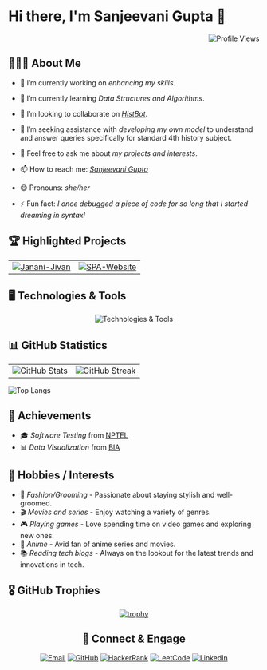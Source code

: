 # Hi there, I'm Sanjeevani Gupta 👋

<div align="right">

![Profile Views](https://komarev.com/ghpvc/?username=sanjeevani09&color=green)

</div>

## 🧑🏼‍🎓 About Me

- 🔭 I’m currently working on *enhancing my skills*.

- 🌱 I’m currently learning *Data Structures and Algorithms*.

- 👯 I’m looking to collaborate on *<a href="https://github.com/iakashchoudhary/HistBot-Your-History-Helper">HistBot</a>*.

- 🤔 I’m seeking assistance with *developing my own model* to understand and answer queries specifically for standard 4th history subject.

- 💬 Feel free to ask me about *my projects and interests*.

- 📫 How to reach me: *<a href="#-connect--engage">Sanjeevani Gupta</a>*

- 😄 Pronouns: *she/her*

- ⚡ Fun fact: *I once debugged a piece of code for so long that I started dreaming in syntax!*

<!--
*Sanjeevani09/Sanjeevani09* is a ✨ special ✨ repository because its README.md (this file) appears on your GitHub profile.

Here are some ideas to get you started:

- 🔭 I’m currently working on ...
- 🌱 I’m currently learning ...
- 👯 I’m looking to collaborate on ...
- 🤔 I’m looking for help with ...
- 💬 Ask me about ...
- 📫 How to reach me: ...
- 😄 Pronouns: ...
- ⚡ Fun fact: ...
-->

## 🏆 Highlighted Projects

<div align="center">

|                      |                      |
|:--------------------:|:--------------------:|
| [![Janani-Jivan](https://github-readme-stats.vercel.app/api/pin/?username=Sanjeevani09&repo=Janani-Jivan)](https://github.com/Sanjeevani09/Janani-Jivan) | [![SPA-Website](https://github-readme-stats.vercel.app/api/pin/?username=Sanjeevani09&repo=Single-Page-Application-Website)](https://github.com/Sanjeevani09/Single-Page-Application-Website) |

</div>

## 🖥 Technologies & Tools

<div align="center">

![Technologies & Tools](https://skillicons.dev/icons?i=html,css,java,py,cs,cpp,c,dotnet,netlify,stackoverflow,ubuntu,md,vscode,visualstudio,androidstudio,eclipse,figma,git,github,postman&theme=light&perline=10)

</div>

## 📊 GitHub Statistics

|                        |                       |
|:----------------------:|:---------------------:|
| ![GitHub Stats](https://github-readme-stats.vercel.app/api?username=Sanjeevani09&show_icons=true&theme=default) | ![GitHub Streak](https://github-readme-streak-stats.herokuapp.com/?user=Sanjeevani09&theme=default) |

![Top Langs](https://github-readme-stats.vercel.app/api/top-langs/?username=Sanjeevani09&layout=compact)

## 🚀 Achievements

- 🎓 *Software Testing* from [NPTEL]()
- 📊 *Data Visualization* from [BIA](https://bia.bostoninstituteofanalytics.org/certificate-masterclass/)

## 🎨 Hobbies / Interests

- 👔 *Fashion/Grooming* - Passionate about staying stylish and well-groomed.
- 🎬 *Movies and series* - Enjoy watching a variety of genres.
- 🎮 *Playing games* - Love spending time on video games and exploring new ones.
- 🎥 *Anime* - Avid fan of anime series and movies.
- 📚 *Reading tech blogs* - Always on the lookout for the latest trends and innovations in tech.

## 🎖 GitHub Trophies

<div align="center">

[![trophy](https://github-profile-trophy.vercel.app/?username=Sanjeevani09)](https://github.com/iakashchoudhary)

</div>

<div align="center">

## 🔗 Connect & Engage

[![Email](https://img.shields.io/badge/Email-%23D14836?style=flat-square&logo=gmail&logoColor=white)](mailto:guptasanjeevani970@gmail.com)
[![GitHub](https://img.shields.io/badge/GitHub-%23121011?style=flat-square&logo=github&logoColor=white)](https://github.com/Sanjeevani09)
[![HackerRank](https://img.shields.io/badge/HackerRank-%2311B44C?style=flat-square&logo=hackerrank&logoColor=white)](https://www.hackerrank.com/guptasanjeevani1)
[![LeetCode](https://img.shields.io/badge/LeetCode-%23F7DF1E?style=flat-square&logo=leetcode&logoColor=black)](https://leetcode.com/SanjeevaniGupta)
[![LinkedIn](https://img.shields.io/badge/LinkedIn-%230077B5?style=flat-square&logo=linkedin&logoColor=white)](https://www.linkedin.com/in/sanjeevani-gupta-a59819216)

</div>
